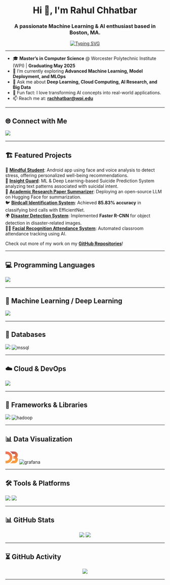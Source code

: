 <h1 align="center">Hi 👋, I'm Rahul Chhatbar</h1>
<h3 align="center">A passionate Machine Learning & AI enthusiast based in Boston, MA.</h3>

<p align="center">
 <a href="https://git.io/typing-svg"><img src="https://readme-typing-svg.herokuapp.com?font=Fira+Code&weight=500&size=22&duration=5000&pause=750&center=true&vCenter=true&width=1000&lines=Machine+Learning+%7C+Cloud+Computing+%7C+Big+Data+%7C+AI+Research;Always+learning+something+new..." alt="Typing SVG" /></a>
</p>

---

- 🎓 **Master’s in Computer Science** @ Worcester Polytechnic Institute (WPI) | **Graduating May 2025**
- 🚀 I’m currently exploring **Advanced Machine Learning, Model Deployment, and MLOps**
- 💬 Ask me about **Deep Learning, Cloud Computing, AI Research, and Big Data**
- 🧠 Fun fact: I love transforming AI concepts into real-world applications.
- 📫 Reach me at: **rachhatbar@wpi.edu**

---

## 🌐 Connect with Me  

<p align="left">
  <a href="https://linkedin.com/in/rahulchhatbar" target="_blank">
    <img src="https://skillicons.dev/icons?i=linkedin">
  </a>
</p>

---

## 🏗️ Featured Projects  

📱 **[Mindful Student](#)**: Android app using face and voice analysis to detect stress, offering personalized well-being recommendations.  
🧠 **[Insight Guard](#)**: ML & Deep Learning-based Suicide Prediction System analyzing text patterns associated with suicidal intent.  
📄 **[Academic Research Paper Summarizer](#)**: Deploying an open-source LLM on Hugging Face for summarization.  
🐦 **[Birdcall Identification System](#)**: Achieved **85.83% accuracy** in classifying bird calls with EfficientNet.  
🌍 **[Disaster Detection System](#)**: Implemented **Faster R-CNN** for object detection in disaster-related images.  
🧑‍🎓 **[Facial Recognition Attendance System](#)**: Automated classroom attendance tracking using AI.  

Check out more of my work on my **[GitHub Repositories](https://github.com/rahulchhatbar)**!  

---

## 💻 Programming Languages  

<p>
  <img src="https://skillicons.dev/icons?i=python,java,scala,bash,javascript" />
</p>

---

## 🤖 Machine Learning / Deep Learning  

<p>
  <img src="https://skillicons.dev/icons?i=tensorflow,pytorch,opencv" />
</p>

---

## 🧠 Databases  

<p>
  <img src="https://skillicons.dev/icons?i=mongodb,mysql,postgresql,sqlite" />
  <img src="https://www.svgrepo.com/show/303229/microsoft-sql-server-logo.svg" alt="mssql" width="40" height="40" />
</p>

---

## ☁️ Cloud & DevOps  

<p>
  <img src="https://skillicons.dev/icons?i=aws,gcp,azure,docker,kubernetes,linux,git" />
</p>

---

## 🧩 Frameworks & Libraries  

<p>
  <img src="https://skillicons.dev/icons?i=react,graphql,nextjs,nodejs,express,flask" />
  <img src="https://www.vectorlogo.zone/logos/apache_hadoop/apache_hadoop-icon.svg" height="40" alt="hadoop" />
</p>

---

## 📊 Data Visualization  

<p>
  <img src="https://raw.githubusercontent.com/devicons/devicon/master/icons/d3js/d3js-original.svg" width="40" height="40" alt="d3js" />
  <img src="https://www.vectorlogo.zone/logos/grafana/grafana-icon.svg" width="40" height="40" alt="grafana" />
</p>

---

## 🛠️ Tools & Platforms  

<p>
  <img src="https://skillicons.dev/icons?i=linux,git" />
  <img src="https://skillicons.dev/icons?i=tailwind" />
</p>

---

## 📊 GitHub Stats  

<p align="center">
  <img src="https://github-readme-stats.vercel.app/api?username=rahulchhatbar&show_icons=true&theme=radical&hide=stars"/>
  <img src="https://github-readme-stats.vercel.app/api/top-langs/?username=rahulchhatbar&layout=compact&theme=radical" />
</p>

---

## ⏳ GitHub Activity  

<p align="center">
  <img src="https://github-readme-streak-stats.herokuapp.com/?user=rahulchhatbar&theme=radical" />
</p>

---
